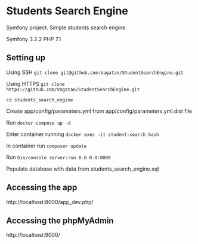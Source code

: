 Students Search Engine
======================

Symfony project. Simple students search engine.

Symfony 3.2.2
PHP 7.1

Setting up
---------------

Using SSH
```git clone git@github.com:Vagatan/StudentSearchEngine.git```

Using HTTPS
```git clone https://github.com/Vagatan/StudentSearchEngine.git```

```cd students_search_engine```

Create app/config/paramaters.yml from app/config/parameters.yml.dist file

Run ```docker-compose up -d```

Enter container running ```docker exec -it student-search bash```

In container run ```composer update```

Run ```bin/console server:run 0.0.0.0:8000```

Populate database with data from students_search_engine.sql

Accessing the app
----------------

   http://localhost:8000/app_dev.php/

Accessing the phpMyAdmin
----------------

   http://localhost:9000/
